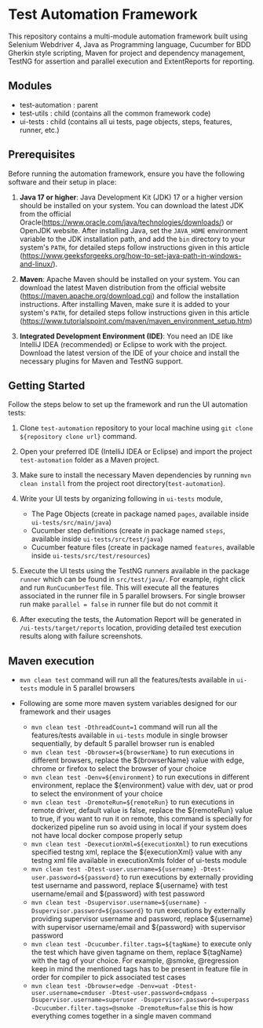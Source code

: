 # Test Automation Framework

This repository contains a multi-module automation framework built using Selenium Webdriver 4, Java as Programming
language, Cucumber for BDD Gherkin style scripting, Maven for project and dependency management, TestNG for assertion
and parallel
execution and
ExtentReports for reporting.

## Modules

- test-automation : parent
- test-utils : child (contains all the common framework code)
- ui-tests : child (contains all ui tests, page objects, steps, features, runner, etc.)

## Prerequisites

Before running the automation framework, ensure you have the following software and their setup in place:

1. **Java 17 or higher**: Java Development Kit (JDK) 17 or a higher version should be installed on your system. You can
   download the latest JDK from the official Oracle(https://www.oracle.com/java/technologies/downloads/) or OpenJDK
   website. After installing Java, set the `JAVA_HOME` environment variable to the JDK installation path, and add
   the `bin` directory to your system's `PATH`, for detailed steps follow instructions given in this
   article (https://www.geeksforgeeks.org/how-to-set-java-path-in-windows-and-linux/).

2. **Maven**: Apache Maven should be installed on your system. You can download the latest Maven distribution from the
   official website (https://maven.apache.org/download.cgi) and follow the installation instructions. After installing
   Maven, make sure it is added to your system's `PATH`, for detailed steps follow instructions given in this
   article (https://www.tutorialspoint.com/maven/maven_environment_setup.htm)

3. **Integrated Development Environment (IDE)**: You need an IDE like IntelliJ IDEA (recommended) or Eclipse to work
   with the project. Download the latest version of the IDE of your choice and install the necessary plugins for Maven
   and TestNG support.

## Getting Started

Follow the steps below to set up the framework and run the UI automation tests:

1. Clone `test-automation` repository to your local machine
   using `git clone ${repository clone url}`
   command.

2. Open your preferred IDE (IntelliJ IDEA or Eclipse) and import the project `test-automation` folder as a Maven
   project.

3. Make sure to install the necessary Maven dependencies by running `mvn clean install` from the project root
   directory(`test-automation`).

4. Write your UI tests by organizing following in `ui-tests` module,
    - The Page Objects (create in package named `pages`, available inside `ui-tests/src/main/java`)
    - Cucumber step definitions (create in package named `steps`, available inside `ui-tests/src/test/java`)
    - Cucumber feature files (create in package named `features`, available inside `ui-tests/src/test/resources`)

5. Execute the UI tests using the TestNG runners available in the package `runner` which can be found
   in `src/test/java/`. For example, right click and run `RunCucumberTest` file. This will execute all the features
   associated in the runner file in 5 parallel browsers. For single browser run make `parallel = false` in runner file
   but do not commit it

6. After executing the tests, the Automation Report will be generated in `/ui-tests/target/reports` location, providing
   detailed test execution results along with failure screenshots.

## Maven execution

- `mvn clean test` command will run all the features/tests available in `ui-tests` module in 5 parallel browsers

- Following are some more maven system variables designed for our framework and their usages

    - `mvn clean test -DthreadCount=1` command will run all the features/tests available in `ui-tests` module in single
      browser sequentially, by default 5 parallel browser run is enabled
    - `mvn clean test -Dbrowser=${browserName}` to run executions in different browsers, replace the ${browserName}
      value with edge, chrome or firefox to select the browser of your choice
    - `mvn clean test -Denv=${environment}` to run executions in different environment, replace the ${environment} value
      with dev, uat or prod to select the environment of your choice
    - `mvn clean test -DremoteRun=${remoteRun}` to run executions in remote driver, default value is false, replace the
      ${remoteRun} value to true, if you want to run it on remote, this command is specially for dockerized pipeline run
      so avoid using in local if your system does not have local docker compose properly setup
    - `mvn clean test -DexecutionXml=${executionXml}` to run executions specified testng xml, replace the
      ${executionXml} value with any testng xml file available in executionXmls folder of ui-tests module
    - `mvn clean test -Dtest-user.username=${username} -Dtest-user.password=${password}` to run executions by externally
      providing test username and password, replace ${username} with test username/email and ${password} with test
      password
    - `mvn clean test -Dsupervisor.username=${username} -Dsupervisor.password=${password}` to run executions by
      externally providing supervisor username and password, replace ${username} with supervisor username/email and
      ${password} with supervisor password
    - `mvn clean test -Dcucumber.filter.tags=${tagName}` to execute only the test which have given tagname on them,
      replace ${tagName} with the tag of your choice. For example, @smoke, @regression keep in mind the mentioned tags
      has to be present in feature file in order for compiler to pick associated test cases
    - `mvn clean test -Dbrowser=edge -Denv=uat -Dtest-user.username=cmduser -Dtest-user.password=cmdpass -Dsupervisor.username=superuser -Dsupervisor.password=superpass -Dcucumber.filter.tags=@smoke -DremoteRun=false`
      this is how everything comes together in a single maven command
